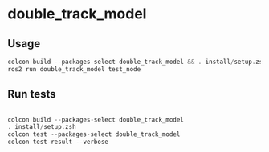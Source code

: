 # double_track_model

## Usage

```cpp
colcon build --packages-select double_track_model && . install/setup.zsh
ros2 run double_track_model test_node
```

## Run tests
```cpp

colcon build --packages-select double_track_model
. install/setup.zsh
colcon test --packages-select double_track_model
colcon test-result --verbose
```